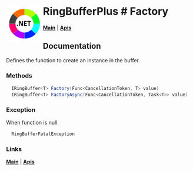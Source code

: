 # <img align="left" width="100" height="100" src="./images/icon.png"> RingBufferPlus #  Factory

[**Main**](index.md#help) | 
[**Apis**](index.md#apis)

## Documentation
Defines the function to create an instance in the buffer.

### Methods

```csharp
  IRingBuffer<T> Factory(Func<CancellationToken, T> value)
  IRingBuffer<T> FactoryAsync(Func<CancellationToken, Task<T>> value)
``` 

### Exception

When function is null.

```csharp
  RingBufferFatalException
``` 

### Links
[**Main**](index.md#help) | 
[**Apis**](index.md#apis)
